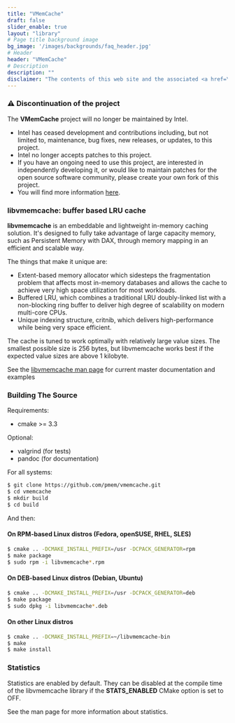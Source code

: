 ```yaml
---
title: "VMemCache"
draft: false
slider_enable: true
layout: "library"
# Page title background image
bg_image: '/images/backgrounds/faq_header.jpg'
# Header
header: "VMemCache"
# Description
description: ""
disclaimer: "The contents of this web site and the associated <a href=\"https://github.com/pmem\">GitHub repositories</a> are BSD-licensed open source."
---
```


### ⚠️ Discontinuation of the project
The **VMemCache** project will no longer be maintained by Intel.
- Intel has ceased development and contributions including, but not limited to, maintenance, bug fixes, new releases,
or updates, to this project.
- Intel no longer accepts patches to this project.
- If you have an ongoing need to use this project, are interested in independently developing it, or would like to
maintain patches for the open source software community, please create your own fork of this project.
- You will find more information [here](https://pmem.io/blog/2022/11/update-on-pmdk-and-our-long-term-support-strategy/).

### libvmemcache: buffer based LRU cache

**libvmemcache** is an embeddable and lightweight in-memory caching solution. It's designed to fully take advantage of large capacity memory, such as Persistent Memory with DAX, through memory mapping in an efficient and scalable way.

The things that make it unique are:

* Extent-based memory allocator which sidesteps the fragmentation problem that affects most in-memory databases and allows the cache to achieve very high space utilization for most workloads.
* Buffered LRU, which combines a traditional LRU doubly-linked list with a non-blocking ring buffer to deliver high degree of scalability on modern multi-core CPUs.
* Unique indexing structure, critnib, which delivers high-performance while being very space efficient.

The cache is tuned to work optimally with relatively large value sizes. The smallest possible size is 256 bytes, but libvmemcache works best if the expected value sizes are above 1 kilobyte.

See the <a href="./vmemcache/manpages/master/vmemcache.3.html">libvmemcache man page</a> for current master documentation and examples

### Building The Source

Requirements:

* cmake >= 3.3

Optional:

* valgrind (for tests)
* pandoc (for documentation)

For all systems:

``` sh
$ git clone https://github.com/pmem/vmemcache.git
$ cd vmemcache
$ mkdir build
$ cd build
```

And then:

#### On RPM-based Linux distros (Fedora, openSUSE, RHEL, SLES)

``` sh
$ cmake .. -DCMAKE_INSTALL_PREFIX=/usr -DCPACK_GENERATOR=rpm
$ make package
$ sudo rpm -i libvmemcache*.rpm
```

#### On DEB-based Linux distros (Debian, Ubuntu)

``` sh
$ cmake .. -DCMAKE_INSTALL_PREFIX=/usr -DCPACK_GENERATOR=deb
$ make package
$ sudo dpkg -i libvmemcache*.deb
```

#### On other Linux distros

``` sh
$ cmake .. -DCMAKE_INSTALL_PREFIX=~/libvmemcache-bin
$ make
$ make install
```

### Statistics

Statistics are enabled by default. They can be disabled at the compile time of the libvmemcache library if the **STATS_ENABLED** CMake option is set to OFF.

See the man page for more information about statistics.